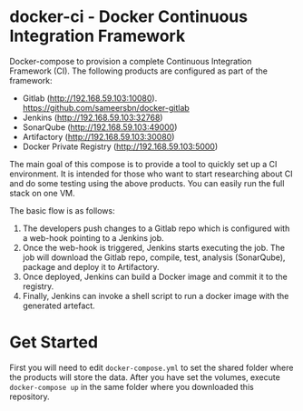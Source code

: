 # docker-ci - Docker Continuous Integration Framework
Docker-compose to provision a complete Continuous Integration Framework (CI). The following products are configured as part of the framework:

- Gitlab (http://192.168.59.103:10080). https://github.com/sameersbn/docker-gitlab
- Jenkins (http://192.168.59.103:32768)
- SonarQube (http://192.168.59.103:49000)
- Artifactory (http://192.168.59.103:30080)
- Docker Private Registry (http://192.168.59.103:5000)

The main goal of this compose is to provide a tool to quickly set up a CI environment. It is intended for those who want to start researching about CI and do some testing using the above products. You can easily run the full stack on one VM.

The basic flow is as follows:
1. The developers push changes to a Gitlab repo which is configured with a web-hook pointing to a Jenkins job.
2. Once the web-hook is triggered, Jenkins starts executing the job. The job will download the Gitlab repo, compile, test, analysis (SonarQube), package and deploy it to Artifactory.
3. Once deployed, Jenkins can build a Docker image and commit it to the registry.
4. Finally, Jenkins can invoke a shell script to run a docker image with the generated artefact. 

# Get Started
First you will need to edit `docker-compose.yml` to set the shared folder where the products will store the data.
After you have set the volumes, execute `docker-compose up` in the same folder where you downloaded this repository.
